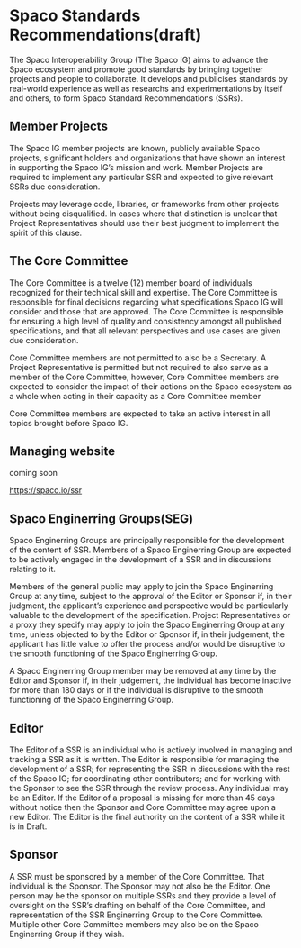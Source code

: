 # Spaco Standards Recommendations(draft)

The Spaco Interoperability Group (The Spaco IG) aims to advance the Spaco ecosystem and promote good standards by bringing together projects and people to collaborate. It develops and publicises standards by real-world experience as well as researchs and experimentations by itself and others, to form Spaco Standard Recommendations (SSRs).


## Member Projects

The Spaco IG member projects are known, publicly available Spaco projects, significant holders and organizations that have shown an interest in supporting the Spaco IG’s mission and work.  Member Projects are required to implement any particular SSR and expected to give relevant SSRs due consideration.

Projects may leverage code, libraries, or frameworks from other projects without being disqualified. In cases where that distinction is unclear that Project Representatives should use their best judgment to implement the spirit of this clause.


## The Core Committee

The Core Committee is a twelve (12) member board of individuals recognized for their technical skill and expertise. The Core Committee is responsible for final decisions regarding what specifications Spaco IG will consider and those that are approved. The Core Committee is responsible for ensuring a high level of quality and consistency amongst all published specifications, and that all relevant perspectives and use cases are given due consideration.

Core Committee members are not permitted to also be a Secretary. A Project Representative is permitted but not required to also serve as a member of the Core Committee, however, Core Committee members are expected to consider the impact of their actions on the Spaco ecosystem as a whole when acting in their capacity as a Core Committee member

Core Committee members are expected to take an active interest in all topics brought before Spaco IG.


## Managing website

coming soon

https://spaco.io/ssr


## Spaco Enginerring Groups(SEG)

Spaco Enginerring Groups are principally responsible for the development of the content of SSR. Members of a Spaco Enginerring Group are expected to be actively engaged in the development of a SSR and in discussions relating to it.

Members of the general public may apply to join the Spaco Enginerring Group at any time, subject to the approval of the Editor or Sponsor if, in their judgment, the applicant’s experience and perspective would be particularly valuable to the development of the specification. Project Representatives or a proxy they specify may apply to join the Spaco Enginerring Group at any time, unless objected to by the Editor or Sponsor if, in their judgement, the applicant has little value to offer the process and/or would be disruptive to the smooth functioning of the Spaco Enginerring Group.

A Spaco Enginerring Group member may be removed at any time by the Editor and Sponsor if, in their judgement, the individual has become inactive for more than 180 days or if the individual is disruptive to the smooth functioning of the Spaco Enginerring Group.


## Editor

The Editor of a SSR is an individual who is actively involved in managing and tracking a SSR as it is written. The Editor is responsible for managing the development of a SSR; for representing the SSR in discussions with the rest of the Spaco IG; for coordinating other contributors; and for working with the Sponsor to see the SSR through the review process. Any individual may be an Editor. If the Editor of a proposal is missing for more than 45 days without notice then the Sponsor and Core Committee may agree upon a new Editor. The Editor is the final authority on the content of a SSR while it is in Draft.


## Sponsor

A SSR must be sponsored by a member of the Core Committee. That individual is the Sponsor. The Sponsor may not also be the Editor. One person may be the sponsor on multiple SSRs and they provide a level of oversight on the SSR’s drafting on behalf of the Core Committee, and representation of the SSR Enginerring Group to the Core Committee. Multiple other Core Committee members may also be on the Spaco Enginerring Group if they wish.
